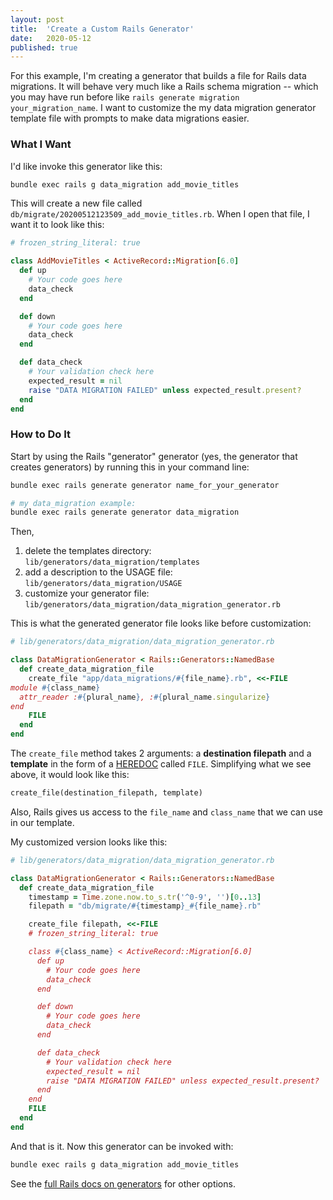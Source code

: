 ```yaml
---
layout: post
title:  'Create a Custom Rails Generator'
date:   2020-05-12
published: true
---
```


For this example, I'm creating a generator that builds a file for Rails data migrations. It will behave very much like a Rails schema migration -- which you may have run before like `rails generate migration your_migration_name`. I want to customize the my data migration generator template file with prompts to make data migrations easier.

### What I Want
I'd like invoke this generator like this:

```bash
bundle exec rails g data_migration add_movie_titles
```

This will create a new file called `db/migrate/20200512123509_add_movie_titles.rb`. When I open that file, I want it to look like this:

```ruby
# frozen_string_literal: true

class AddMovieTitles < ActiveRecord::Migration[6.0]
  def up
    # Your code goes here
    data_check
  end

  def down
    # Your code goes here
    data_check
  end

  def data_check
    # Your validation check here
    expected_result = nil
    raise "DATA MIGRATION FAILED" unless expected_result.present?
  end
end
```

### How to Do It
Start by using the Rails "generator" generator (yes, the generator that creates generators) by running this in your command line:

```bash
bundle exec rails generate generator name_for_your_generator

# my data_migration example:
bundle exec rails generate generator data_migration
```

 Then,
 1. delete the templates directory: `lib/generators/data_migration/templates`
 1. add a description to the USAGE file: `lib/generators/data_migration/USAGE`
 1. customize your generator file: `lib/generators/data_migration/data_migration_generator.rb`

This is what the generated generator file looks like before customization:
```ruby
# lib/generators/data_migration/data_migration_generator.rb

class DataMigrationGenerator < Rails::Generators::NamedBase
  def create_data_migration_file
    create_file "app/data_migrations/#{file_name}.rb", <<-FILE
module #{class_name}
  attr_reader :#{plural_name}, :#{plural_name.singularize}
end
    FILE
  end
end
```

The `create_file` method takes 2 arguments: a **destination filepath** and a **template** in the form of a [HEREDOC](https://www.rubyguides.com/2018/11/ruby-heredoc/) called `FILE`. Simplifying what we see above, it would look like this:
```ruby
create_file(destination_filepath, template)
```
Also, Rails gives us access to the `file_name` and `class_name` that we can use in our template.

My customized version looks like this:
```ruby
# lib/generators/data_migration/data_migration_generator.rb

class DataMigrationGenerator < Rails::Generators::NamedBase
  def create_data_migration_file
    timestamp = Time.zone.now.to_s.tr('^0-9', '')[0..13]
    filepath = "db/migrate/#{timestamp}_#{file_name}.rb"

    create_file filepath, <<-FILE
    # frozen_string_literal: true

    class #{class_name} < ActiveRecord::Migration[6.0]
      def up
        # Your code goes here
        data_check
      end

      def down
        # Your code goes here
        data_check
      end

      def data_check
        # Your validation check here
        expected_result = nil
        raise "DATA MIGRATION FAILED" unless expected_result.present?
      end
    end
    FILE
  end
end
```

And that is it. Now this generator can be invoked with:
```bash
bundle exec rails g data_migration add_movie_titles
```

See the [full Rails docs on generators](https://guides.rubyonrails.org/generators.html) for other options.
